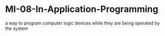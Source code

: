 # MI-08-In-Application-Programming
a way to program computer logic devices while they are being operated by the system
